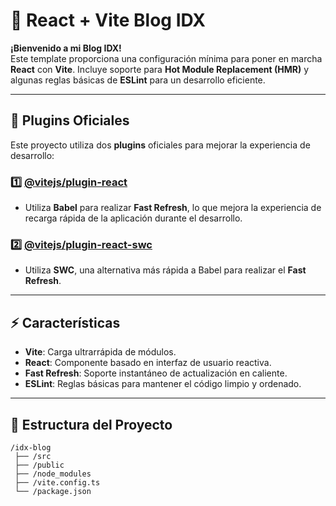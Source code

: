 # 🚀 **React + Vite Blog IDX**  

**¡Bienvenido a mi Blog IDX!**  
Este template proporciona una configuración mínima para poner en marcha **React** con **Vite**. Incluye soporte para **Hot Module Replacement (HMR)** y algunas reglas básicas de **ESLint** para un desarrollo eficiente.

---

## 🔧 **Plugins Oficiales**  

Este proyecto utiliza dos **plugins** oficiales para mejorar la experiencia de desarrollo:

### 1️⃣ [@vitejs/plugin-react](https://github.com/vitejs/vite-plugin-react/blob/main/packages/plugin-react/README.md)
- Utiliza **Babel** para realizar **Fast Refresh**, lo que mejora la experiencia de recarga rápida de la aplicación durante el desarrollo.

### 2️⃣ [@vitejs/plugin-react-swc](https://github.com/vitejs/vite-plugin-react-swc)
- Utiliza **SWC**, una alternativa más rápida a Babel para realizar el **Fast Refresh**.

---

## ⚡ **Características**  

- **Vite**: Carga ultrarrápida de módulos.
- **React**: Componente basado en interfaz de usuario reactiva.
- **Fast Refresh**: Soporte instantáneo de actualización en caliente.
- **ESLint**: Reglas básicas para mantener el código limpio y ordenado.

---

## 📂 **Estructura del Proyecto**  

```plaintext
/idx-blog
 ├── /src
 ├── /public
 ├── /node_modules
 ├── /vite.config.ts
 └── /package.json
